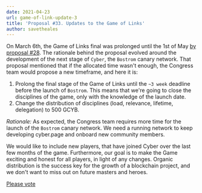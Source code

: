 ```yaml
---
date: 2021-04-23
url: game-of-link-update-3
title: 'Proposal #33. Updates to the Game of Links'
author: savetheales
---
```


On March 6th, the Game of Links final was prolonged until the 1st of May [by proposal #28](https://cyber.page/governance/28). The rationale behind the proposal evolved around the development of the next stage of `Cyber`, the `Bostrom` canary network. That proposal mentioned that if the allocated time wasn't enough, the Congress team would propose a new timeframe, and here it is:

1. Prolong the final stage of the Game of Links until the `~3 week` deadline before the launch of  `Bostrom`. This means that we're going to close the disciplines of the game, only with the knowledge of the launch date.
2. Change the distribution of disciplines (load, relevance, lifetime, delegation) to 500 GCYB.

*Rationale:* As expected, the Congress team requires more time for the launch of the `Bostrom` canary network. We need a running network to keep developing cyber.page and onboard new community members.

We would like to include new players, that have joined Cyber over the last few months of the game. Furthermore, our goal is to make the Game exciting and honest for all players, in light of any changes. Organic distribution is the success key for the growth of a blockchain project, and we don't want to miss out on future masters and heroes.

[Please vote](https://cyber.page/governance/33)
